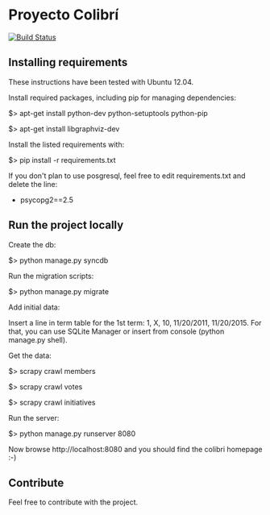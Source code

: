 Proyecto Colibrí
===========

[![Build Status](https://travis-ci.org/openkratio/proyecto-colibri.png)](https://travis-ci.org/openkratio/proyecto-colibri)

Installing requirements
-----------------------

These instructions have been tested with Ubuntu 12.04.

Install required packages, including pip for managing dependencies:

$> apt-get install python-dev python-setuptools python-pip

$> apt-get install libgraphviz-dev

Install the listed requirements with:

$> pip install -r requirements.txt

If you don't plan to use posgresql, feel free to edit requirements.txt and delete the line:
- psycopg2==2.5

Run the project locally
-----------------------
Create the db:

$> python manage.py syncdb

Run the migration scripts:

$> python manage.py migrate

Add initial data:

Insert a line in term table for the 1st term: 1, X, 10, 11/20/2011, 11/20/2015.
For that, you can use SQLite Manager or insert from console (python manage.py shell).

Get the data:

$> scrapy crawl members

$> scrapy crawl votes

$> scrapy crawl initiatives

Run the server:

$> python manage.py runserver 8080

Now browse http://localhost:8080 and you should find the colibri homepage :-)


Contribute
----------
Feel free to contribute with the project.
